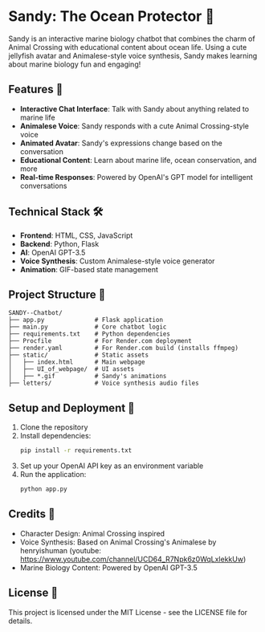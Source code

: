 # Sandy: The Ocean Protector 🌊

Sandy is an interactive marine biology chatbot that combines the charm of Animal Crossing with educational content about ocean life. Using a cute jellyfish avatar and Animalese-style voice synthesis, Sandy makes learning about marine biology fun and engaging!

## Features 🐠

- **Interactive Chat Interface**: Talk with Sandy about anything related to marine life
- **Animalese Voice**: Sandy responds with a cute Animal Crossing-style voice
- **Animated Avatar**: Sandy's expressions change based on the conversation
- **Educational Content**: Learn about marine life, ocean conservation, and more
- **Real-time Responses**: Powered by OpenAI's GPT model for intelligent conversations

## Technical Stack 🛠️

- **Frontend**: HTML, CSS, JavaScript
- **Backend**: Python, Flask
- **AI**: OpenAI GPT-3.5
- **Voice Synthesis**: Custom Animalese-style voice generator
- **Animation**: GIF-based state management

## Project Structure 📁

```
SANDY--Chatbot/
├── app.py              # Flask application
├── main.py             # Core chatbot logic
├── requirements.txt    # Python dependencies
├── Procfile            # For Render.com deployment
├── render.yaml         # For Render.com build (installs ffmpeg)
├── static/             # Static assets
│   ├── index.html      # Main webpage
│   ├── UI_of_webpage/  # UI assets
│   ├── *.gif           # Sandy's animations
├── letters/            # Voice synthesis audio files
```

## Setup and Deployment 🚀

1. Clone the repository
2. Install dependencies:
   ```bash
   pip install -r requirements.txt
   ```
3. Set up your OpenAI API key as an environment variable
4. Run the application:
   ```bash
   python app.py
   ```

## Credits 🙏

- Character Design: Animal Crossing inspired
- Voice Synthesis: Based on Animal Crossing's Animalese by henryishuman (youtube: https://www.youtube.com/channel/UCD64_R7Npk6z0WqLxlekkUw)
- Marine Biology Content: Powered by OpenAI GPT-3.5

## License 📄

This project is licensed under the MIT License - see the LICENSE file for details. 
